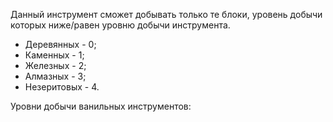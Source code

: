 Данный инструмент сможет добывать только те блоки, уровень добычи которых ниже/равен уровню добычи инструмента.

* Деревянных - 0;
* Каменных - 1;
* Железных - 2;
* Алмазных - 3;
* Незеритовых - 4.

Уровни добычи ванильных инструментов: